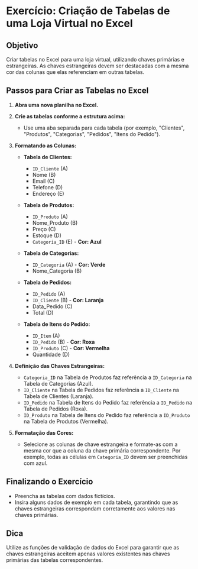 # Exercício: Criação de Tabelas de uma Loja Virtual no Excel

## Objetivo
Criar tabelas no Excel para uma loja virtual, utilizando chaves primárias e estrangeiras. 
As chaves estrangeiras devem ser destacadas com a mesma cor das colunas que elas referenciam em outras tabelas.


## Passos para Criar as Tabelas no Excel

1. **Abra uma nova planilha no Excel.**

2. **Crie as tabelas conforme a estrutura acima:**
   - Use uma aba separada para cada tabela (por exemplo, "Clientes", "Produtos", "Categorias", "Pedidos", "Itens do Pedido").

3. **Formatando as Colunas:**
   - **Tabela de Clientes:** 
     - `ID_Cliente` (A)
     - Nome (B)
     - Email (C)
     - Telefone (D)
     - Endereço (E)

   - **Tabela de Produtos:** 
     - `ID_Produto` (A)
     - Nome_Produto (B)
     - Preço (C)
     - Estoque (D)
     - `Categoria_ID` (E) - **Cor: Azul**

   - **Tabela de Categorias:** 
     - `ID_Categoria` (A) - **Cor: Verde**
     - Nome_Categoria (B)

   - **Tabela de Pedidos:** 
     - `ID_Pedido` (A)
     - `ID_Cliente` (B) - **Cor: Laranja**
     - Data_Pedido (C)
     - Total (D)

   - **Tabela de Itens do Pedido:** 
     - `ID_Item` (A)
     - `ID_Pedido` (B) - **Cor: Roxa**
     - `ID_Produto` (C) - **Cor: Vermelha**
     - Quantidade (D)

4. **Definição das Chaves Estrangeiras:**
   - `Categoria_ID` na Tabela de Produtos faz referência a `ID_Categoria` na Tabela de Categorias (Azul).
   - `ID_Cliente` na Tabela de Pedidos faz referência a `ID_Cliente` na Tabela de Clientes (Laranja).
   - `ID_Pedido` na Tabela de Itens do Pedido faz referência a `ID_Pedido` na Tabela de Pedidos (Roxa).
   - `ID_Produto` na Tabela de Itens do Pedido faz referência a `ID_Produto` na Tabela de Produtos (Vermelha).

5. **Formatação das Cores:**
   - Selecione as colunas de chave estrangeira e formate-as com a mesma cor que a coluna da chave primária correspondente. 
Por exemplo, todas as células em `Categoria_ID` devem ser preenchidas com azul.

## Finalizando o Exercício
- Preencha as tabelas com dados fictícios.
- Insira alguns dados de exemplo em cada tabela, garantindo que as chaves estrangeiras correspondam corretamente aos valores nas chaves primárias.

## Dica
Utilize as funções de validação de dados do Excel para garantir que as chaves estrangeiras aceitem apenas valores existentes nas chaves 
primárias das tabelas correspondentes.




